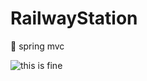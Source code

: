 # RailwayStation
🚆 spring mvc

![this is fine](https://cdn1.savepice.ru/uploads/2018/6/22/7bcb74003dfb5b2da3f17034c5a43c1b-full.png)
